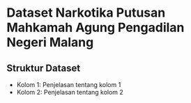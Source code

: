 # Dataset Narkotika Putusan Mahkamah Agung Pengadilan Negeri Malang

## Struktur Dataset
- Kolom 1: Penjelasan tentang kolom 1
- Kolom 2: Penjelasan tentang kolom 2
